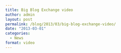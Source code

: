 ```yaml
---
title: Big Blog Exchange video
author: admin
layout: post
permalink: /blog/2013/03/big-blog-exchange-video/
date: "2013-03-01"
categories:
  - News
format: video
---
```

